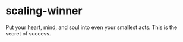 # scaling-winner
Put your heart, mind, and soul into even your smallest acts. This is the secret of success.  

